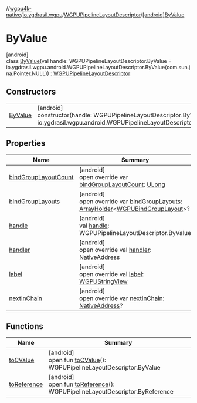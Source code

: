 //[wgpu4k-native](../../../../index.md)/[io.ygdrasil.wgpu](../../index.md)/[WGPUPipelineLayoutDescriptor](../index.md)/[[android]ByValue](index.md)

# ByValue

[android]\
class [ByValue](index.md)(val handle: WGPUPipelineLayoutDescriptor.ByValue = io.ygdrasil.wgpu.android.WGPUPipelineLayoutDescriptor.ByValue(com.sun.jna.Pointer.NULL)) : [WGPUPipelineLayoutDescriptor](../index.md)

## Constructors

| | |
|---|---|
| [ByValue](-by-value.md) | [android]<br>constructor(handle: WGPUPipelineLayoutDescriptor.ByValue = io.ygdrasil.wgpu.android.WGPUPipelineLayoutDescriptor.ByValue(com.sun.jna.Pointer.NULL)) |

## Properties

| Name | Summary |
|---|---|
| [bindGroupLayoutCount](bind-group-layout-count.md) | [android]<br>open override var [bindGroupLayoutCount](bind-group-layout-count.md): [ULong](https://kotlinlang.org/api/core/kotlin-stdlib/kotlin/-u-long/index.html) |
| [bindGroupLayouts](bind-group-layouts.md) | [android]<br>open override var [bindGroupLayouts](bind-group-layouts.md): [ArrayHolder](../../../ffi/-array-holder/index.md)&lt;[WGPUBindGroupLayout](../../-w-g-p-u-bind-group-layout/index.md)&gt;? |
| [handle](handle.md) | [android]<br>val [handle](handle.md): WGPUPipelineLayoutDescriptor.ByValue |
| [handler](handler.md) | [android]<br>open override val [handler](handler.md): [NativeAddress](../../../ffi/-native-address/index.md) |
| [label](label.md) | [android]<br>open override val [label](label.md): [WGPUStringView](../../-w-g-p-u-string-view/index.md) |
| [nextInChain](next-in-chain.md) | [android]<br>open override var [nextInChain](next-in-chain.md): [NativeAddress](../../../ffi/-native-address/index.md)? |

## Functions

| Name | Summary |
|---|---|
| [toCValue](../[android]to-c-value.md) | [android]<br>open fun [toCValue](../[android]to-c-value.md)(): WGPUPipelineLayoutDescriptor.ByValue |
| [toReference](../to-reference.md) | [android]<br>open fun [toReference](../to-reference.md)(): WGPUPipelineLayoutDescriptor.ByReference |